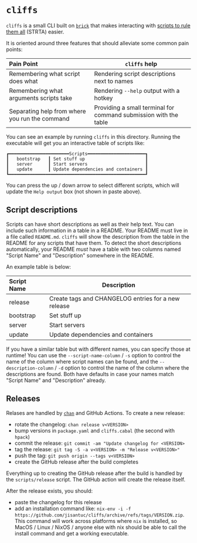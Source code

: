 # `cliffs`

`cliffs` is a small CLI built on [`brick`] that makes interacting with [scripts
to rule them all] (STRTA) easier.

It is oriented around three features that should alleviate some common pain
points:

| Pain Point                                     | `cliffs` help                                                    |
| :--------------------------------------------- | ---------------------------------------------------------------- |
| Remembering what script does what              | Rendering script descriptions next to names                      |
| Remembering what arguments scripts take        | Rendering `--help` output with a hotkey                          |
| Separating help from where you run the command | Providing a small terminal for command submission with the table |

You can see an example by running `cliffs` in this directory. Running the
executable will get you an interactive table of scripts like:

```
┏━━━━━━━━━━━━━━━━━━━━━━━Scripts━━━━━━━━━━━━━━━━━━━━━━┓
┃   bootstrap   ┃ Set stuff up                       ┃
┃   server      ┃ Start servers                      ┃
┃   update      ┃ Update dependencies and containers ┃
┗━━━━━━━━━━━━━━━━━━━━━━━━━━━━━━━━━━━━━━━━━━━━━━━━━━━━┛
```

You can press the up / down arrow to select different scripts, which will update
the `Help output` box (not shown in paste above).

## Script descriptions

Scripts can have short descriptions as well as their help text. You can include
such information in a table in a README. Your README must live in a file called
`README.md`. `cliffs` will show the description from the table in the README for
any scripts that have them. To detect the short descriptions automatically, your
README _must_ have a table with two columns named "Script Name" and
"Description" somewhere in the README. 

An example table is below:

| Script Name | Description                                         |
| :---------- | --------------------------------------------------- |
| release     | Create tags and CHANGELOG entries for a new release |
| bootstrap   | Set stuff up                                        |
| server      | Start servers                                       |
| update      | Update dependencies and containers                  |

If you have a similar table but with different names, you can specify those at
runtime! You can use the `--script-name-column` / `-s` option to control
the name of the column where script names can be found, and the
`--description-column` / `-d` option to control the name of the column
where the descriptions are found. Both have defaults in case your names
match "Script Name" and "Description" already.

## Releases

Relases are handled by [`chan`] and GitHub Actions. To create a new release:

- rotate the changelog: `chan release v<VERSION>`
- bump versions in `package.yaml` and `cliffs.cabal` (the second with `hpack`)
- commit the release: `git commit -am "Update changelog for <VERSION>`
- tag the release: `git tag -S -a v<VERSION> -m "Release v<VERSION>"`
- push the tag: `git push origin --tags v<VERSION>`
- create the GitHub release after the build completes

Everything up to creating the GitHub release after the build is handled by the
`scripts/release` script. The GitHub action will create the release itself.

After the release exists, you should:

- paste the changelog for this release
- add an installation command like: `nix-env -i -f
  https://github.com/jisantuc/cliffs/archive/refs/tags/VERSION.zip`. This
  command will work across platforms where `nix` is installed, so MacOS / Linux
  / NixOS / anyone else with nix should be able to call the install command and
  get a working executable.

[`brick`]: https://github.com/jtdaugherty/brick
[scripts to rule them all]:
https://github.com/github/scripts-to-rule-them-all
[`chan`]: https://www.npmjs.com/package/@geut/chan
